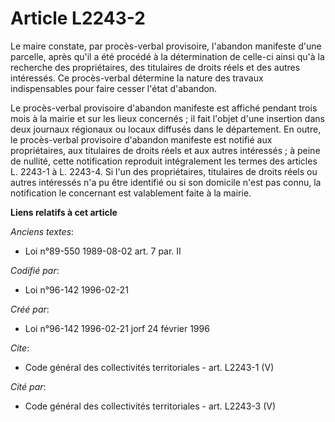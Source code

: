 # Article L2243-2

Le maire constate, par procès-verbal provisoire, l'abandon manifeste d'une parcelle, après qu'il a été procédé à la
détermination de celle-ci ainsi qu'à la recherche des propriétaires, des titulaires de droits réels et des autres intéressés.
Ce procès-verbal détermine la nature des travaux indispensables pour faire cesser l'état d'abandon. 

Le procès-verbal provisoire d'abandon manifeste est affiché pendant trois mois à la mairie et sur les lieux concernés ; il
fait l'objet d'une insertion dans deux journaux régionaux ou locaux diffusés dans le département. En outre, le procès-verbal
provisoire d'abandon manifeste est notifié aux propriétaires, aux titulaires de droits réels et aux autres intéressés ; à
peine de nullité, cette notification reproduit intégralement les termes des articles L. 2243-1 à L. 2243-4. Si l'un des
propriétaires, titulaires de droits réels ou autres intéressés n'a pu être identifié ou si son domicile n'est pas connu, la
notification le concernant est valablement faite à la mairie.

**Liens relatifs à cet article**

_Anciens textes_:

  - Loi n°89-550 1989-08-02 art. 7 par. II

_Codifié par_:

  - Loi n°96-142 1996-02-21

_Créé par_:

  - Loi n°96-142 1996-02-21 jorf 24 février 1996

_Cite_:

  - Code général des collectivités territoriales - art. L2243-1 (V)

_Cité par_:

  - Code général des collectivités territoriales - art. L2243-3 (V)
